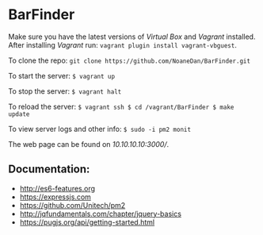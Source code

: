 # BarFinder

Make sure you have the latest versions of *Virtual Box* and *Vagrant* installed.
After installing *Vagrant* run: `vagrant plugin install vagrant-vbguest`.

To clone the repo:
`git clone https://github.com/NoaneDan/BarFinder.git`

To start the server:
`$ vagrant up`

To stop the server:
`$ vagrant halt`

To reload the server:
`$ vagrant ssh
 $ cd /vagrant/BarFinder
 $ make update`

To view server logs and other info:
`$ sudo -i pm2 monit`

The web page can be found on *10.10.10.10:3000/*.

## Documentation:
 - http://es6-features.org
 - https://expressjs.com
 - https://github.com/Unitech/pm2
 - http://jqfundamentals.com/chapter/jquery-basics
 - https://pugjs.org/api/getting-started.html
